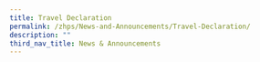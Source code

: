 ```yaml
---
title: Travel Declaration
permalink: /zhps/News-and-Announcements/Travel-Declaration/
description: ""
third_nav_title: News & Announcements
---
```


